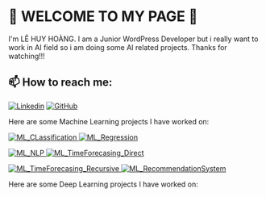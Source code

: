# 👋 WELCOME TO MY PAGE 👋

I'm LÊ HUY HOÀNG. I am a Junior WordPress Developer but i really want to work in AI field so i am doing some AI related projects.
Thanks for watching!!! 

## 📫 How to reach me:

[![Linkedin](https://img.shields.io/badge/LinkedIn-blue?style=flat&logo=linkedin&logoColor=white)](https://www.linkedin.com/in/HHoangLe/)
[![GitHub](https://img.shields.io/badge/GitHub-black?style=flat&logo=github)](https://github.com/HHoangLee)



Here are some Machine Learning projects I have worked on:

<p>
  <a href="https://github.com/HHoangLee/ML_CLassification">
    <img src="https://github-readme-stats.vercel.app/api/pin/?username=HHoangLee&repo=ML_CLassification&theme=radical" alt="ML_CLassification" />
  </a>
  <a href="https://github.com/HHoangLee/ML_Regression">
    <img src="https://github-readme-stats.vercel.app/api/pin/?username=HHoangLee&repo=ML_Regression&theme=tokyonight" alt="ML_Regression" />
  </a>
</p>

<p>
  <a href="https://github.com/HHoangLee/ML_NLP">
    <img src="https://github-readme-stats.vercel.app/api/pin/?username=HHoangLee&repo=ML_NLP&theme=gruvbox" alt="ML_NLP" />
  </a>
  <a href="https://github.com/HHoangLee/ML_TimeForecasing_Direct">
    <img src="https://github-readme-stats.vercel.app/api/pin/?username=HHoangLee&repo=ML_TimeForecasing_Direct&theme=dark" alt="ML_TimeForecasing_Direct" />
  </a>
</p>

<p>
  <a href="https://github.com/HHoangLee/ML_TimeForecasing_Recursive">
    <img src="https://github-readme-stats.vercel.app/api/pin/?username=HHoangLee&repo=ML_TimeForecasing_Recursive&theme=onedark" alt="ML_TimeForecasing_Recursive" />
  </a>
  <a href="https://github.com/HHoangLee/ML_RecommendationSystem">
    <img src="https://github-readme-stats.vercel.app/api/pin/?username=HHoangLee&repo=ML_RecommendationSystem&theme=cobalt" alt="ML_RecommendationSystem" />
  </a>
</p>

Here are some Deep Learning projects I have worked on:

